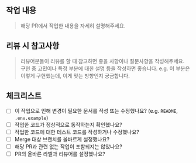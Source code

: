 ## 작업 내용
> 해당 PR에서 작업한 내용을 자세히 설명해주세요.

## 리뷰 시 참고사항
> 리뷰어분들이 리뷰를 할 때 참고하면 좋을 사항이나 질문사항을 작성해주세요.
> 구현 중 고민이나 특정 부분에 대한 설명 등을 작성하면 좋습니다.
> e.g. 이 부분은 이렇게 구현했는데, 이게 맞는 방향인지 궁금합니다.

## 체크리스트
- [ ] 이 작업으로 인해 변경이 필요한 문서를 작성 또는 수정했나요? (e.g. `README`, `.env.example`)
- [ ] 작업한 코드가 정상적으로 동작하는지 확인했나요?
- [ ] 작업한 코드에 대한 테스트 코드를 작성하거나 수정했나요?
- [ ] Merge 대상 브랜치를 올바르게 설정했나요?
- [ ] 해당 PR과 관련 없는 작업이 포함되지는 않았나요?
- [ ] PR의 올바른 라벨과 리뷰어를 설정했나요?